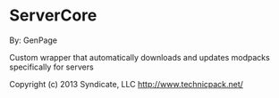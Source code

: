 ServerCore
===================

By: GenPage

Custom wrapper that automatically downloads and updates modpacks specifically for servers

Copyright (c) 2013 Syndicate, LLC <http://www.technicpack.net/>

